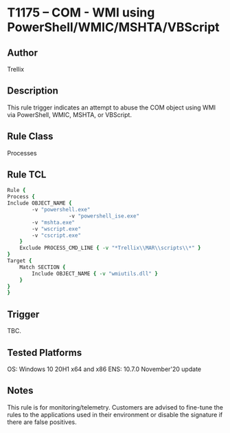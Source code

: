# T1175 – COM - WMI using PowerShell/WMIC/MSHTA/VBScript

## Author
Trellix

## Description
This rule trigger indicates an attempt to abuse the COM object using WMI via PowerShell, WMIC, MSHTA, or VBScript. 

## Rule Class 
Processes

## Rule TCL
```tcl
Rule {
Process {
Include OBJECT_NAME {
        -v "powershell.exe"
                    -v "powershell_ise.exe"
        -v "mshta.exe"
        -v "wscript.exe"
        -v "cscript.exe"
    }
    Exclude PROCESS_CMD_LINE { -v "*Trellix\\MAR\\scripts\\*" }
}
Target {
    Match SECTION {
        Include OBJECT_NAME { -v "wmiutils.dll" }
    }
}
}
```

## Trigger
TBC.

## Tested Platforms
OS: Windows 10 20H1 x64 and x86
ENS: 10.7.0 November'20 update

## Notes
This rule is for monitoring/telemetry. Customers are advised to fine-tune the rules to the applications used in their environment or disable the signature if there are false positives.